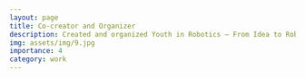 ```yaml
---
layout: page
title: Co-creator and Organizer 
description: Created and organized Youth in Robotics – From Idea to Robot, a group of events, workshops and competitions to promote robotics to the Macedonian youth. 
img: assets/img/9.jpg
importance: 4
category: work
---
```

